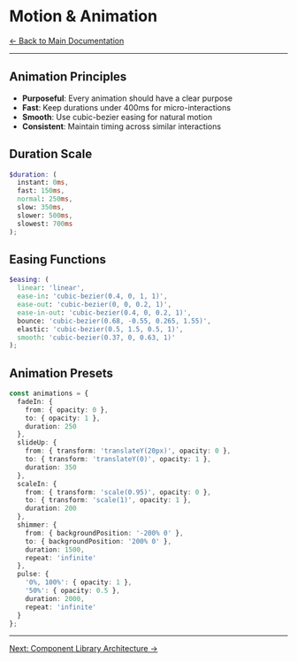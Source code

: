 # Motion & Animation

[← Back to Main Documentation](./Readme.md)

---

## Animation Principles

- **Purposeful**: Every animation should have a clear purpose
- **Fast**: Keep durations under 400ms for micro-interactions
- **Smooth**: Use cubic-bezier easing for natural motion
- **Consistent**: Maintain timing across similar interactions

## Duration Scale

```scss
$duration: (
  instant: 0ms,
  fast: 150ms,
  normal: 250ms,
  slow: 350ms,
  slower: 500ms,
  slowest: 700ms
);
```

## Easing Functions

```scss
$easing: (
  linear: 'linear',
  ease-in: 'cubic-bezier(0.4, 0, 1, 1)',
  ease-out: 'cubic-bezier(0, 0, 0.2, 1)',
  ease-in-out: 'cubic-bezier(0.4, 0, 0.2, 1)',
  bounce: 'cubic-bezier(0.68, -0.55, 0.265, 1.55)',
  elastic: 'cubic-bezier(0.5, 1.5, 0.5, 1)',
  smooth: 'cubic-bezier(0.37, 0, 0.63, 1)'
);
```

## Animation Presets

```typescript
const animations = {
  fadeIn: {
    from: { opacity: 0 },
    to: { opacity: 1 },
    duration: 250
  },
  slideUp: {
    from: { transform: 'translateY(20px)', opacity: 0 },
    to: { transform: 'translateY(0)', opacity: 1 },
    duration: 350
  },
  scaleIn: {
    from: { transform: 'scale(0.95)', opacity: 0 },
    to: { transform: 'scale(1)', opacity: 1 },
    duration: 200
  },
  shimmer: {
    from: { backgroundPosition: '-200% 0' },
    to: { backgroundPosition: '200% 0' },
    duration: 1500,
    repeat: 'infinite'
  },
  pulse: {
    '0%, 100%': { opacity: 1 },
    '50%': { opacity: 0.5 },
    duration: 2000,
    repeat: 'infinite'
  }
};
```

---

[Next: Component Library Architecture →](./07-component-architecture.md)